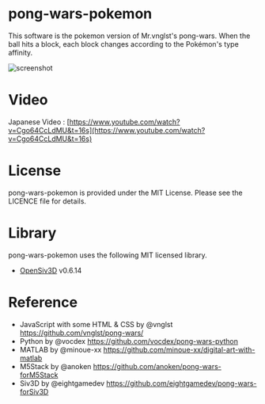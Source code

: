 # pong-wars-pokemon

This software is the pokemon version of Mr.vnglst's pong-wars.
When the ball hits a block, each block changes according to the Pokémon's type affinity.

![screenshot](https://github.com/eightgamedev/pong-wars-pokemon/assets/47023171/4f662c43-592a-4792-963b-63f5c0424030)

# Video
Japanese Video : [https://www.youtube.com/watch?v=Cgo64CcLdMU&t=16s](https://www.youtube.com/watch?v=Cgo64CcLdMU&t=16s) 

# License

pong-wars-pokemon is provided under the MIT License. Please see the LICENCE file for details.

# Library

pong-wars-pokemon uses the following MIT licensed library.
- [OpenSiv3D](https://github.com/Siv3D/OpenSiv3D) v0.6.14

# Reference

- JavaScript with some HTML & CSS by @vnglst https://github.com/vnglst/pong-wars/
- Python by @vocdex https://github.com/vocdex/pong-wars-python
- MATLAB by @minoue-xx https://github.com/minoue-xx/digital-art-with-matlab
- M5Stack by @anoken https://github.com/anoken/pong-wars-forM5Stack
- Siv3D by @eightgamedev https://github.com/eightgamedev/pong-wars-forSiv3D